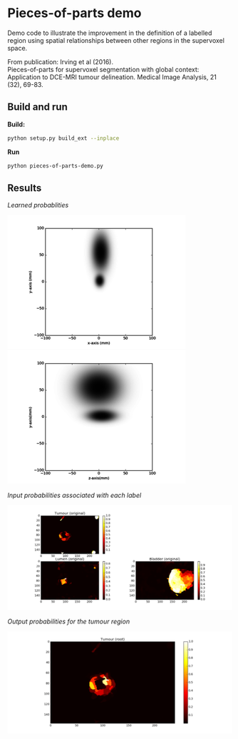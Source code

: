 

# Pieces-of-parts demo

Demo code to illustrate the improvement in the definition of a labelled region using spatial relationships between 
other regions in the supervoxel space. 

From publication:
Irving et al (2016).  
Pieces-of-parts for supervoxel segmentation with global context: Application to DCE-MRI tumour delineation. 
Medical Image Analysis, 21 (32), 69-83. 

## Build and run

**Build:**

```bash
python setup.py build_ext --inplace
```

**Run**

```bash
python pieces-of-parts-demo.py
```

## Results


*Learned probablities*

![Probability map](images/figure_1-1.png)
![Probability map](images/figure_2-1.png)

*Input probabilities associated with each label*

![Probability map](images/figure_4-1.png)

*Output probabilities for the tumour region*

![Probability map](images/figure_3-1.png)